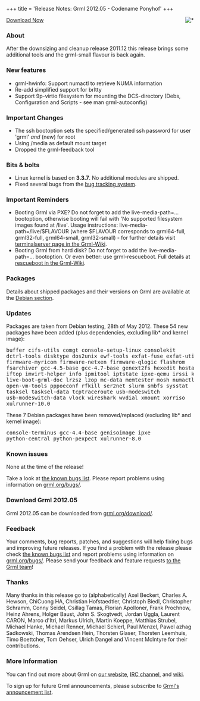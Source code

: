 +++
title = 'Release Notes: Grml 2012.05 - Codename Ponyhof'
+++

<p><a href="/screenshots/"><img align="right" style="margin-left: 20px;
border: 0" src="/screenshots/grml_2012.05.jpg" alt="*" /></a></p>

<p><a href="/download/">Download Now</a></p>

<h3>About</h3>

<p>After the downsizing and cleanup release 2011.12 this release brings
some additional tools and the grml-small flavour is back again.</p>

<h3>New features</h3>

<ul>
<li>grml-hwinfo: Support numactl to retrieve NUMA information
<li>Re-add simplified support for brltty
<li>Support 9p-virtio filesystem for mounting the DCS-directory (Debs, Configuration and Scripts - see man grml-autoconfig)
</ul>

<h3>Important Changes</h3>

<ul>
<li>The ssh bootoption sets the specified/generated ssh password for user 'grml' <i>and</i> (new) for root
<li>Using /media as default mount target
<li>Dropped the grml-feedback tool
</ul>

<h3>Bits &amp; bolts</h3>

<ul>
<li>Linux kernel is based on <b>3.3.7</b>. No additional modules are shipped.</li>
<li>Fixed several bugs from the <a href="http://bts.grml.org/grml/">bug tracking system</a>.</li>
</ul>

<h3>Important Reminders</h3>

<ul>

<li>Booting Grml via PXE? Do not forget to add the live-media-path=...
bootoption, otherwise booting will fail with 'No supported filesystem
images found at /live'.  Usage instructions:
live-media-path=/live/$FLAVOUR (where $FLAVOUR corresponds to
grml64-full, grml32-full, grml64-small, grml32-small) - for further
details visit <a
href="https://github.com/grml/grml/wiki/terminalserver">terminalserver
page in the Grml-Wiki</a>.</li>

<li>Booting Grml from hard disk? Do not forget to add the
live-media-path=... bootoption. Or even better: use grml-rescueboot.
Full details at <a
href="https://github.com/grml/grml/wiki/rescueboot">rescueboot in the
Grml-Wiki</a>.</li>

</ul>

<h3>Packages</h3>

<p>Details about shipped packages and their versions on Grml are
available at the <a href="/files/#debian">Debian section</a>.</p>

<h3>Updates</h3>

<p>Packages are taken from Debian testing, 28th of May
2012. These 54 new packages have been added (plus
dependencies, excluding lib* and kernel image):</p>

<pre class="rahmen">
buffer cifs-utils comgt console-setup-linux consolekit
dctrl-tools disktype dos2unix ewf-tools exfat-fuse exfat-utils
firmware-myricom firmware-netxen firmware-qlogic flashrom
fsarchiver gcc-4.5-base gcc-4.7-base genext2fs hexedit hostapd
iftop imvirt-helper info ipmitool iptstate ipxe-qemu irssi kmod
live-boot-grml-doc lrzsz lzop mc-data memtester mosh numactl
open-vm-tools pppoeconf rfkill ser2net slurm smbfs sysstat
tasksel tasksel-data tcptraceroute usb-modeswitch
usb-modeswitch-data vlock wireshark wvdial xmount xorriso
xulrunner-10.0
</pre>

<p>These 7 Debian packages have been removed/replaced (excluding lib* and kernel image):</p>

<pre class="rahmen">
console-terminus gcc-4.4-base genisoimage ipxe
python-central python-pexpect xulrunner-8.0
</pre>

<h3>Known issues</h3>

<p>None at the time of the release!</p>

<p>Take a look at <a
href="/bugs/known/">the known bugs list</a>.
Please report problems using information on <a
href="/bugs/">grml.org/bugs/</a>.</p>


<h3>Download Grml 2012.05</h3>

<p>Grml 2012.05 can be downloaded from
<a href="/download/">grml.org/download/</a>.</p>

<h3>Feedback</h3>

<p>Your comments, bug reports, patches, and suggestions will help
fixing bugs and improving future releases. If you find a problem with
the release please check <a
href="/bugs/known/">the known bugs list</a> and report problems using information on <a
href="/bugs/">grml.org/bugs/</a>. Please send your feedback and
feature requests <a href="/contact/">to the Grml team</a>!</p>

<h3 id="thanks">Thanks</h3>

<p>Many thanks in this release go to (alphabetically) Axel Beckert,
Charles A. Hewson, ChiCuong HA, Christian Hofstaedtler, Christoph Biedl, Christopher
Schramm, Conny Seidel, Csillag Tamas, Florian Apolloner, Frank
Prochnow, Heinz Ahrens, Holger Baust, John S.  Skogtvedt, Jordan Uggla,
Laurent CARON, Marco d'Itri, Markus Ulrich, Martin Koeppe, Matthias
Strubel, Michael Hanke, Michael Renner, Michael Schierl, Paul Menzel,
Pawel azhag Sadkowski, Thomas Arendsen Hein, Thorsten Glaser, Thorsten
Leemhuis, Timo Boettcher, Tom Oehser, Ulrich Dangel and Vincent McIntyre
for their contributions.</p>

<h3>More Information</h3>

<p>You can find out more about Grml on <a href="/">our website</a>, <a
href="/contact/#irc">IRC channel</a>, and <a
href="http://wiki.grml.org/">wiki</a>.

<p>To sign up for future Grml announcements, please subscribe to <a
href="http://ml.grml.org/postorius/lists/grml-announce.ml.grml.org">Grml's
announcement list</a>.</p>

